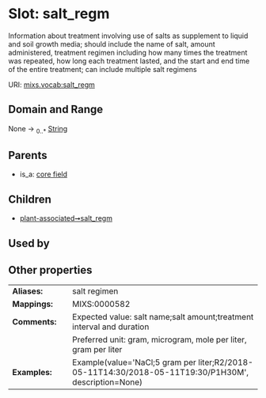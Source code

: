 
# Slot: salt_regm


Information about treatment involving use of salts as supplement to liquid and soil growth media; should include the name of salt, amount administered, treatment regimen including how many times the treatment was repeated, how long each treatment lasted, and the start and end time of the entire treatment; can include multiple salt regimens

URI: [mixs.vocab:salt_regm](https://w3id.org/mixs/vocab/salt_regm)


## Domain and Range

None &#8594;  <sub>0..\*</sub> [String](types/String.md)

## Parents

 *  is_a: [core field](core_field.md)

## Children

 *  [plant-associated➞salt_regm](plant_associated_salt_regm.md)

## Used by


## Other properties

|  |  |  |
| --- | --- | --- |
| **Aliases:** | | salt regimen |
| **Mappings:** | | MIXS:0000582 |
| **Comments:** | | Expected value: salt name;salt amount;treatment interval and duration |
|  | | Preferred unit: gram, microgram, mole per liter, gram per liter |
| **Examples:** | | Example(value='NaCl;5 gram per liter;R2/2018-05-11T14:30/2018-05-11T19:30/P1H30M', description=None) |

